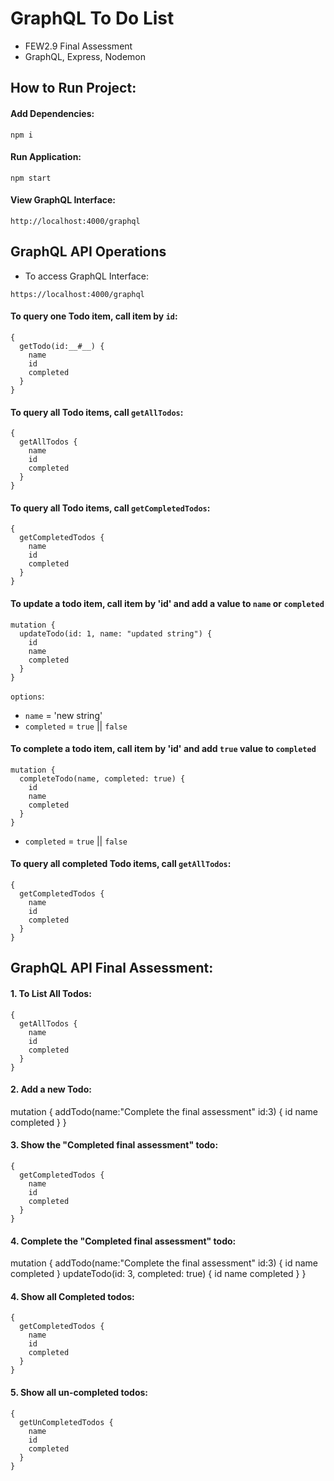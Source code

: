 # GraphQL To Do List

- FEW2.9 Final Assessment
- GraphQL, Express, Nodemon

## How to Run Project:

#### Add Dependencies:

```
npm i
```

#### Run Application:

```
npm start
```

#### View GraphQL Interface:

```
http://localhost:4000/graphql
```

## GraphQL API Operations

- To access GraphQL Interface:

```
https://localhost:4000/graphql
```

#### To query one Todo item, call item by `id`:

```
{
  getTodo(id:__#__) {
    name
    id
    completed
  }
}
```

#### To query all Todo items, call `getAllTodos`:

```
{
  getAllTodos {
    name
    id
    completed
  }
}
```

#### To query all Todo items, call `getCompletedTodos`:

```
{
  getCompletedTodos {
    name
    id
    completed
  }
}
```

#### To update a todo item, call item by 'id' and add a value to `name` or `completed`

```
mutation {
  updateTodo(id: 1, name: "updated string") {
    id
    name
    completed
  }
}
```

`options`:

- `name` = 'new string'
- `completed` = `true` || `false`

#### To complete a todo item, call item by 'id' and add `true` value to `completed`

```
mutation {
  completeTodo(name, completed: true) {
    id
    name
    completed
  }
}
```

- `completed` = `true` || `false`

#### To query all completed Todo items, call `getAllTodos`:

```
{
  getCompletedTodos {
    name
    id
    completed
  }
}
```

## GraphQL API Final Assessment:

#### 1. To List All Todos:

```
{
  getAllTodos {
    name
    id
    completed
  }
}
```

#### 2. Add a new Todo:

mutation {
addTodo(name:"Complete the final assessment" id:3) {
id
name
completed
}
}

#### 3. Show the "Completed final assessment" todo:

```
{
  getCompletedTodos {
    name
    id
    completed
  }
}
```

#### 4. Complete the "Completed final assessment" todo:

mutation {
addTodo(name:"Complete the final assessment" id:3) {
id
name
completed
}
updateTodo(id: 3, completed: true) {
id
name
completed
}
}

#### 4. Show all Completed todos:

```
{
  getCompletedTodos {
    name
    id
    completed
  }
}
```

#### 5. Show all un-completed todos:

```
{
  getUnCompletedTodos {
    name
    id
    completed
  }
}
```
